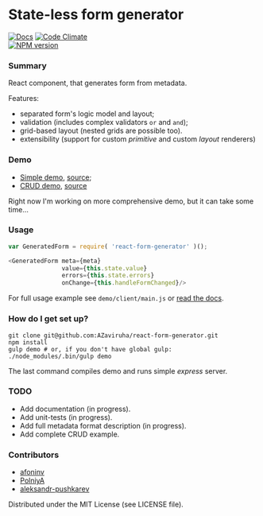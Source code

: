 # State-less form generator #
[![Docs][docs-image]][docs-url]
[![Code Climate][cclimate-image]][cclimate-url] <br />
[![NPM version][npm-stats]][npm-url]

### Summary ###

React component, that generates form from metadata. 

Features:

* separated form's logic model and layout;
* validation (includes complex validators ```or``` and ```and```);
* grid-based layout (nested grids are possible too).
* extensibility (support for custom *primitive* and custom *layout* renderers)

### Demo ###

* [Simple demo][simple-demo-url], [source][simple-demo-source];
* [CRUD demo][crud-demo-url], [source][crud-demo-source] 

Right now I'm working on more comprehensive demo, but it can take some time...
 

### Usage ###

```javascript
var GeneratedForm = require( 'react-form-generator' )();

<GeneratedForm meta={meta}
               value={this.state.value}
               errors={this.state.errors}
               onChange={this.handleFormChanged}/>
```

For full usage example see ```demo/client/main.js``` or [read the docs][docs-url].


### How do I get set up? ###

```shell
git clone git@github.com:AZaviruha/react-form-generator.git
npm install
gulp demo # or, if you don't have global gulp: ./node_modules/.bin/gulp demo
```

The last command compiles demo and runs simple *express* server.


### TODO ###
* Add documentation (in progress).
* Add unit-tests (in progress).
* Add full metadata format description (in progress).
* Add complete CRUD example.


### Contributors ###
* [afoninv](https://github.com/afoninv)
* [PolniyA](https://github.com/PolniyA)
* [aleksandr-pushkarev](https://github.com/aleksandr-pushkarev)


Distributed under the MIT License (see LICENSE file).

[docs-image]: https://readthedocs.org/projects/react-form-generator/badge/?version=latest
[docs-url]: http://react-form-generator.readthedocs.org/en/latest/
[npm-url]: https://www.npmjs.org/package/react-form-generator
[npm-stats]: https://nodei.co/npm/react-form-generator.png?compact=true
[cclimate-image]: https://codeclimate.com/github/AZaviruha/react-form-generator/badges/gpa.svg
[cclimate-url]: https://codeclimate.com/github/AZaviruha/react-form-generator
[simple-demo-url]: http://azaviruha.github.io/demo/react-form-generator/simple/
[simple-demo-source]: https://github.com/AZaviruha/react-form-generator/blob/master/demo/client/js/main.js
[crud-demo-url]: http://azaviruha.github.io/demo/react-form-generator/crud/
[crud-demo-source]: https://github.com/AZaviruha/react-form-generator-demo
